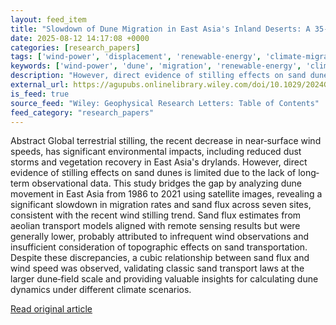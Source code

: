 ```yaml
---
layout: feed_item
title: "Slowdown of Dune Migration in East Asia's Inland Deserts: A 35‐Year Response to Wind Stilling"
date: 2025-08-12 14:17:08 +0000
categories: [research_papers]
tags: ['wind-power', 'displacement', 'renewable-energy', 'climate-migration']
keywords: ['wind-power', 'dune', 'migration', 'renewable-energy', 'climate-migration', 'slowdown', 'displacement']
description: "However, direct evidence of stilling effects on sand dunes is limited due to the lack of long‐term observational data"
external_url: https://agupubs.onlinelibrary.wiley.com/doi/10.1029/2024GL113506?af=R
is_feed: true
source_feed: "Wiley: Geophysical Research Letters: Table of Contents"
feed_category: "research_papers"
---
```


Abstract Global terrestrial stilling, the recent decrease in near‐surface wind speeds, has significant environmental impacts, including reduced dust storms and vegetation recovery in East Asia's drylands. However, direct evidence of stilling effects on sand dunes is limited due to the lack of long‐term observational data. This study bridges the gap by analyzing dune movement in East Asia from 1986 to 2021 using satellite images, revealing a significant slowdown in migration rates and sand flux across seven sites, consistent with the recent wind stilling trend. Sand flux estimates from aeolian transport models aligned with remote sensing results but were generally lower, probably attributed to infrequent wind observations and insufficient consideration of topographic effects on sand transportation. Despite these discrepancies, a cubic relationship between sand flux and wind speed was observed, validating classic sand transport laws at the larger dune‐field scale and providing valuable insights for calculating dune dynamics under different climate scenarios.

[Read original article](https://agupubs.onlinelibrary.wiley.com/doi/10.1029/2024GL113506?af=R)
